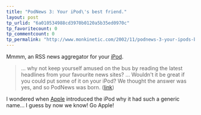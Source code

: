 ```yaml
---
title: "PodNews 3: Your iPod\'s best friend."
layout: post
tp_urlid: "6a010534988cd3970b0120a5b35ed0970c"
tp_favoritecount: 0
tp_commentcount: 0
tp_permalink: "http://www.monkinetic.com/2002/11/podnews-3-your-ipods-best-friend.html"
---
```

Mmmm, an RSS news aggregator for your <a href="http://www.apple.com/ipod">iPod</a>.
<blockquote>... why not keep yourself amused on the bus by reading the latest headlines from your favourite news sites? ... Wouldn&#39;t it be great if you could put some of it on your iPod? We thought the answer was yes, and so PodNews was born. (<a href="http://www.clichesw.com/podnews/">link</a>)</blockquote>
I wondered when <a href="http://www.apple.com/">Apple</a> introduced the iPod why it had such a generic name... I guess by now we know! Go Apple!
